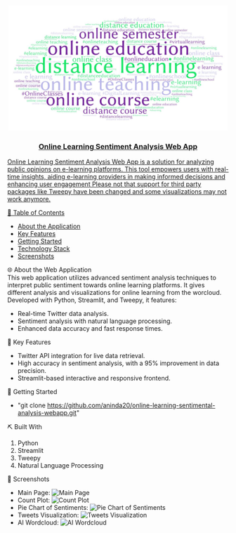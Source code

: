 
<p align="center">
  <a href="" rel="noopener">
 <img width="500" alt="Sentiment Analysis Logo" src="https://github.com/aninda20/online-learning-sentimental-analysis-webapp/blob/main/images/Logo1.JPG"
</a>
</p>

<h3 align="center"> Online Learning Sentiment Analysis Web App
    <br> 
</h3>

<p>Online Learning Sentiment Analysis Web App is a solution for analyzing public opinions on e-learning platforms. This tool empowers users with real-time insights, aiding e-learning providers in making informed decisions and enhancing user engagement Please not that support for third party packages like Tweepy have been changed and some visualizations may not work anymore.</p>

📝 Table of Contents

- [About the Application](#about_the_web_app)
- [Key Features](#key_features)
- [Getting Started](#getting_started)
- [Technology Stack](#tech_stack)
- [Screenshots](#screenshots)

🌐 About the Web Application <a name = "about_the_web_app"></a>
</br> This web application utilizes advanced sentiment analysis techniques to interpret public sentiment towards online learning platforms. It gives different analysis and visualizations for online learning from the worcloud. Developed with Python, Streamlit, and Tweepy, it features:

- Real-time Twitter data analysis.
- Sentiment analysis with natural language processing.
- Enhanced data accuracy and fast response times.

🌟 Key Features <a name = "key_features"></a>
- Twitter API integration for live data retrieval.
- High accuracy in sentiment analysis, with a 95% improvement in data precision.
- Streamlit-based interactive and responsive frontend.

🏁 Getting Started <a name = "getting_started"></a>
- "git clone https://github.com/aninda20/online-learning-sentimental-analysis-webapp.git"

⛏️ Built With </br> <a name = "tech_stack"></a>
1) Python </br>
2) Streamlit </br>
3) Tweepy </br>
4) Natural Language Processing </br>

🤳 Screenshots <a name = "screenshots"></a>
- Main Page: ![Main Page](https://github.com/aninda20/online-learning-sentimental-analysis-webapp/blob/tree/main/images/main-page.jpeg)
- Count Plot: ![Count Plot](https://github.com/aninda20/online-learning-sentimental-analysis-webapp/blob/tree/main/images/count-plot.jpeg)
- Pie Chart of Sentiments: ![Pie Chart of Sentiments](https://github.com/aninda20/online-learning-sentimental-analysis-webapp/blob/tree/main/imagespie-chart-of-sentiments.jpeg)
- Tweets Visualization: ![Tweets Visualization](https://github.com/aninda20/online-learning-sentimental-analysis-webapp/blob/tree/main/imagestweets-visual.jpeg)
- AI Wordcloud: ![AI Wordcloud](https://github.com/aninda20/online-learning-sentimental-analysis-webapp/blob/tree/main/images/AI-wordcloud.jpeg)


